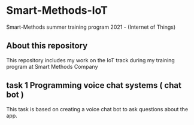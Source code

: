 # Smart-Methods-IoT
Smart-Methods summer training program 2021 - (Internet of Things)
## About this repository 
This repository includes my work on the IoT track during my training program at Smart Methods Company
## task 1 Programming voice chat systems ( chat bot ) 
This task is based on creating a voice chat bot to ask questions about the app.


